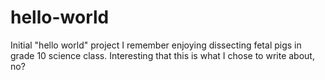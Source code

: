 # hello-world
Initial "hello world" project
I remember enjoying dissecting fetal pigs in grade 10 science class.  Interesting that this is what I chose to write about, no?
